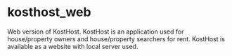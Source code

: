 # kosthost_web
Web version of KostHost. KostHost is an application used for house/property owners and house/property searchers for rent. KostHost is available as a website with local server used.
